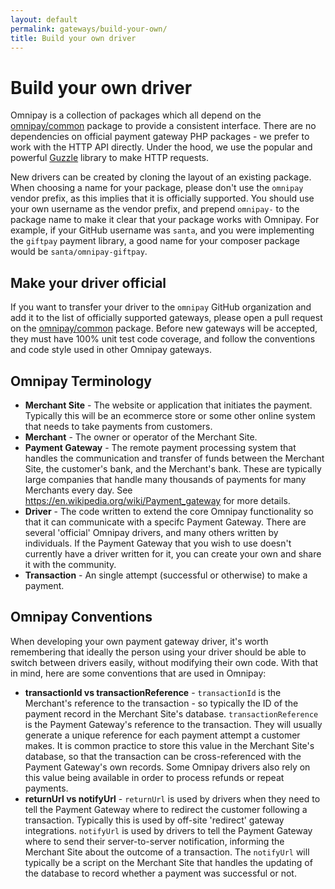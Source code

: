 ```yaml
---
layout: default
permalink: gateways/build-your-own/
title: Build your own driver
---
```


Build your own driver
=====================

Omnipay is a collection of packages which all depend on the
[omnipay/common](https://github.com/thephpleague/omnipay-common) package to provide
a consistent interface. There are no dependencies on official payment gateway PHP packages -
we prefer to work with the HTTP API directly. Under the hood, we use the popular and powerful
[Guzzle](http://guzzlephp.org/) library to make HTTP requests.

New drivers can be created by cloning the layout of an existing package. When choosing a
name for your package, please don't use the `omnipay` vendor prefix, as this implies that
it is officially supported. You should use your own username as the vendor prefix, and prepend
`omnipay-` to the package name to make it clear that your package works with Omnipay.
For example, if your GitHub username was `santa`, and you were implementing the `giftpay`
payment library, a good name for your composer package would be `santa/omnipay-giftpay`.

## Make your driver official

If you want to transfer your driver to the `omnipay` GitHub organization and add it
to the list of officially supported gateways, please open a pull request on the 
[omnipay/common](https://github.com/thephpleague/omnipay-common) package. Before new gateways will
be accepted, they must have 100% unit test code coverage, and follow the conventions
and code style used in other Omnipay gateways.

## Omnipay Terminology

- **Merchant Site** - The website or application that initiates the payment. Typically this will be an ecommerce store or some other online system that needs to take payments from customers.
- **Merchant** - The owner or operator of the Merchant Site.
- **Payment Gateway** - The remote payment processing system that handles the communication and transfer of funds between the Merchant Site, the customer's bank, and the Merchant's bank. These are typically large companies that handle many thousands of payments for many Merchants every day. See https://en.wikipedia.org/wiki/Payment_gateway for more details.
- **Driver** - The code written to extend the core Omnipay functionality so that it can communicate with a specifc Payment Gateway. There are several 'official' Omnipay drivers, and many others written by individuals. If the Payment Gateway that you wish to use doesn't currently have a driver written for it, you can create your own and share it with the community. 
- **Transaction** - An single attempt (successful or otherwise) to make a payment.

## Omnipay Conventions

When developing your own payment gateway driver, it's worth remembering that ideally the person using your driver should be able to switch between drivers easily, without modifying their own code. With that in mind, here are some conventions that are used in Omnipay:
 - **transactionId vs transactionReference** - `transactionId` is the Merchant's reference to the transaction - so typically the ID of the payment record in the Merchant Site's database. `transactionReference` is the Payment Gateway's reference to the transaction. They will usually generate a unique reference for each payment attempt a customer makes. It is common practice to store this value in the Merchant Site's database, so that the transaction can be cross-referenced with the Payment Gateway's own records. Some Omnipay drivers also rely on this value being available in order to process refunds or repeat payments.
 - **returnUrl vs notifyUrl** - `returnUrl` is used by drivers when they need to tell the Payment Gateway where to redirect the customer following a transaction. Typically this is used by off-site 'redirect' gateway integrations. `notifyUrl` is used by drivers to tell the Payment Gateway where to send their server-to-server notification, informing the Merchant Site about the outcome of a transaction. The `notifyUrl` will typically be a script on the Merchant Site that handles the updating of the database to record whether a payment was successful or not.
